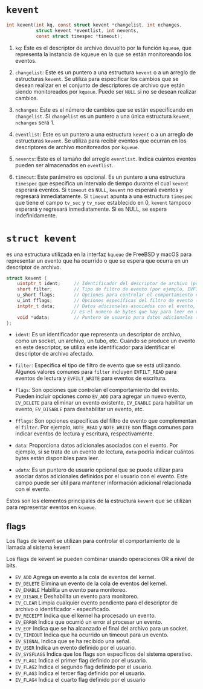 # `kevent`

```c
int kevent(int kq, const struct kevent *changelist, int nchanges,
           struct kevent *eventlist, int nevents,
           const struct timespec *timeout);
```

1. `kq`: Este es el descriptor de archivo devuelto por la función `kqueue`, que representa la instancia de kqueue en la que se están monitoreando los eventos.

2. `changelist`: Este es un puntero a una estructura `kevent` o a un arreglo de estructuras `kevent`. Se utiliza para especificar los cambios que se desean realizar en el conjunto de descriptores de archivo que están siendo monitoreados por `kqueue`. Puede ser `NULL` si no se desean realizar cambios.

3. `nchanges`: Este es el número de cambios que se están especificando en `changelist`. Si `changelist` es un puntero a una única estructura `kevent`, `nchanges` será 1.

4. `eventlist`: Este es un puntero a una estructura `kevent` o a un arreglo de estructuras `kevent`. Se utiliza para recibir eventos que ocurran en los descriptores de archivo monitoreados por `kqueue`.

5. `nevents`: Este es el tamaño del arreglo `eventlist`. Indica cuántos eventos pueden ser almacenados en `eventlist`.

6. `timeout`: Este parámetro es opcional. Es un puntero a una estructura `timespec` que especifica un intervalo de tiempo durante el cual `kevent` esperará eventos. Si `timeout` es `NULL`, `kevent` no esperará eventos y regresará inmediatamente. Si `timeout` apunta a una estructura `timespec` que tiene el campo `tv_sec` y `tv_nsec` establecido en 0, `kevent` tampoco esperará y regresará inmediatamente. Si es NULL, se espera indefinidamente.


# `struct kevent`
es una estructura utilizada en la interfaz `kqueue` de FreeBSD y macOS para representar un evento que ha ocurrido o que se espera que ocurra en un descriptor de archivo.

```cpp
struct kevent {
    uintptr_t ident;     // Identificador del descriptor de archivo (por ejemplo, un socket)
    short filter;        // Tipo de filtro de evento (por ejemplo, EVFILT_READ, EVFILT_WRITE)
    u_short flags;       // Opciones para controlar el comportamiento del evento
    u_int fflags;        // Opciones específicas del filtro de evento (por ejemplo, NOTE_READ, NOTE_WRITE)
    intptr_t data;       // Datos adicionales asociados con el evento, si el filtro es EVFILT_READ
                        // es el numero de bytes que hay para leer en el socket
    void *udata;         // Puntero de usuario para datos adicionales (opcionalmente utilizado por el usuario)
};
```

- `ident`: Es un identificador que representa un descriptor de archivo, como un socket, un archivo, un tubo, etc. Cuando se produce un evento en este descriptor, se utiliza este identificador para identificar el descriptor de archivo afectado.

- `filter`: Especifica el tipo de filtro de evento que se está utilizando. Algunos valores comunes para `filter` incluyen `EVFILT_READ` para eventos de lectura y `EVFILT_WRITE` para eventos de escritura.

- `flags`: Son opciones que controlan el comportamiento del evento. Pueden incluir opciones como `EV_ADD` para agregar un nuevo evento, `EV_DELETE` para eliminar un evento existente, `EV_ENABLE` para habilitar un evento, `EV_DISABLE` para deshabilitar un evento, etc.

- `fflags`: Son opciones específicas del filtro de evento que complementan el `filter`. Por ejemplo, `NOTE_READ` y `NOTE_WRITE` son fflags comunes para indicar eventos de lectura y escritura, respectivamente.

- `data`: Proporciona datos adicionales asociados con el evento. Por ejemplo, si se trata de un evento de lectura, `data` podría indicar cuántos bytes están disponibles para leer.

- `udata`: Es un puntero de usuario opcional que se puede utilizar para asociar datos adicionales definidos por el usuario con el evento. Este campo puede ser útil para mantener información adicional relacionada con el evento.

Estos son los elementos principales de la estructura `kevent` que se utilizan para representar eventos en `kqueue`.

## flags

Los flags de kevent se utilizan para controlar el comportamiento de la llamada al sistema kevent

Los flags de kevent se pueden combinar usando operaciones OR a nivel de bits.

- `EV_ADD`	Agrega un evento a la cola de eventos del kernel.
- `EV_DELETE`	Elimina un evento de la cola de eventos del kernel.
- `EV_ENABLE`	Habilita un evento para monitoreo.
- `EV_DISABLE`	Deshabilita un evento para monitoreo.
- `EV_CLEAR`	Limpia cualquier evento pendiente para el descriptor de archivo o identificador - especificado.
- `EV_RECEIPT`	Indica que el kernel ha procesado un evento.
- `EV_ERROR`	Indica que ocurrió un error al procesar un evento.
- `EV_EOF`	Indica que se ha alcanzado el final del archivo para un socket.
- `EV_TIMEOUT`	Indica que ha ocurrido un timeout para un evento.
- `EV_SIGNAL`	Indica que se ha recibido una señal.
- `EV_USER`	Indica un evento definido por el usuario.
- `EV_SYSFLAGS`	Indica que los flags son específicos del sistema operativo.
- `EV_FLAG1`	Indica el primer flag definido por el usuario.
- `EV_FLAG2`	Indica el segundo flag definido por el usuario.
- `EV_FLAG3`	Indica el tercer flag definido por el usuario.
- `EV_FLAG4`	Indica el cuarto flag definido por el usuario